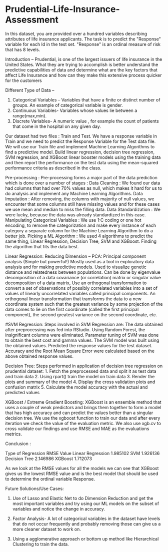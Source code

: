 # Prudential-Life-Insurance-Assessment

In this dataset, you are provided over a hundred variables describing attributes of life insurance applicants. 
The task is to predict the "Response" variable for each Id in the test set. 
"Response" is an ordinal measure of risk that has 8 levels.

Introduction –
Prudential, is one of the largest issuers of life insurance in the United States. 
What they are trying to accomplish is better understand the predictive capabilities of data 
and determine what are the key factors that affect Life Insurance and how can they make this extensive process quicker for the customers

Different Type of Data –
1. Categorical Variables – Variables that have a finite or distinct number of groups. An example of categorical variable is gender.
2. Continuous Variables- Variables whose values lie between a range(max,min). 
3. Discrete Variables-  A numeric value , for example the count of patients that come in the hospital on any given day.

Our dataset had two files : Train and Test. We have a response variable in Train and we need to predict the Response Variable for the Test data file.
We will use our Train file and implement Machine Learning Algorithms to find a predictive model.
Build linear regression, decision tree regression, SVM regression, and XGBoost linear booster models using the training data 
and then report the performance on the test data using the mean-squared performance criteria as described in the class.

Pre-processing :
Pre-processing forms a major part of the data prediction which is done over a number of stages :
Data Cleaning  : We found our data had columns that had over 70% values as null, which makes it hard for us to do analysis and implement any Machine Learning Algorithms.
Data Imputation : After removing, the columns with majority of null values, we encounter that some columns still have missing values and for these cases we use mean and median to miss the filling data.
Data Standardization : We were lucky, because the data was already standardized in this case.
Manipulating Categorical Variables  : We use 1:C coding or one hot encoding, to remove the  categorization and make every instance of each category a separate column for the Machine Learning Algorithm to do a better job.
Picking a ML Algorithm : We used 4 algorithms to predict the same thing, Linear Regression, Decision Tree, SVM and XGBoost.
Finding the algorithm that fits the data best.

Linear Regression:
Reducing Dimension
– PCA: Principal component analysis (Simple but powerful!)
Mostly used as a tool in exploratory data analysis and for making predictive models. 
Used to visualize genetic distance and relatedness between populations. 
Can be done by eigenvalue decomposition of a data covariance (or correlation) matrix or singular value decomposition of a data matrix,
Use an orthogonal transformation to convert a set of observations of possibly correlated variables into a set of values of linearly uncorrelated variables called principal components.
An orthogonal linear transformation that transforms the data to a new coordinate system such that the greatest variance by some projection of the data comes to lie on the first coordinate (called the first principal component), the second greatest variance on the second coordinate, etc.

#SVM Regression:
Steps involved in SVM Regression are:
The data obtained after preprocessing was fed into RStudio.
Using Random Forest, the insignificant columns were eliminated.
Parameter tuning of SVM was done to obtain the best cost and gamma values.
The SVM model was built using the obtained values.
Predicted the response values for the test dataset.
Accuracy and the Root Mean Square Error were calculated based on the above obtained response values.

Decision Tree:
Steps performed in application of decision tree regression on prudential dataset:
	1. Fetch the preprocessed data and split it as test data and train data
	2. Using rpart() train the model on train data
	3. Render the plots and summary of the model
	4. Display the cross validation plots and confusion matrix
	5. Calculate the model accuracy with the actual and predicted values

XGBoost / Extreme Gradient Boosting:
XGBoost is an ensemble method that uses a couple of weak predictors and brings them together to form a model that has high accuracy and can predict the values better than a singular decision tree.
We use the xgboost function to train our data and after every iteration we check the value of the evaluation metric.
We also use xgb.cv to cross validate our findings and use RMSE and MAE as the evaluations metrics.

Conclusion :

Type of Regression    RMSE Value
Linear Regression     1.985102
SVM                   1.926136
Decision Tree         2.146986
XGBoost               1.712073

As we look at the RMSE values for all the models we can see that 
XGBoost gives us the lowest RMSE value and is the best model that should be used to determine the ordinal variable Response.


Future Solutions/Use Cases:

1) Use of Lasso and Elastic Net to do Dimension Reduction and get the most important variables and try using our ML models 
on the subset of variables and notice the change in accuracy.

2) Factor Analysis- A lot of categorical variables in the dataset have levels that do not occur frequently 
and probably removing those can give us a more cleaner dataset to work on.

3) Using a agglomerative approach or bottom up method like Hierarchical Clustering to train the data.



  
 

